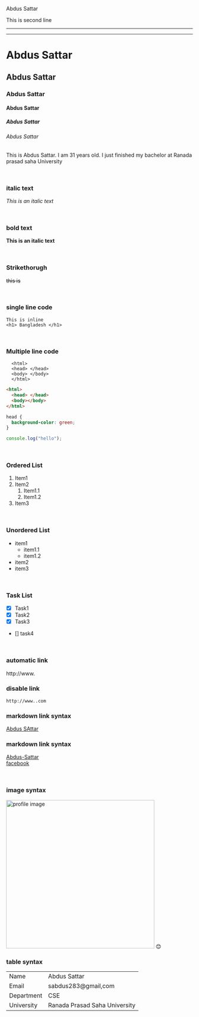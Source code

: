 <!--markdown tutorial-->

Abdus Sattar<br/>

This is second line 

---
---

# Abdus Sattar
## Abdus Sattar
### Abdus Sattar
#### Abdus Sattar
##### Abdus Sattar
###### Abdus Sattar


<p>This is Abdus Sattar. I am 31 years old. I just finished my bachelor at Ranada prasad saha University</p>

<br/>

### italic text

_This is an italic text_

<br/>

### bold text

**This is an italic text**

<br/>

### Strikethorugh

~~this is~~

<br/>

### single line code

`This is inline`  
`<h1> Bangladesh </h1>`

<br/>

### Multiple line code

```
  <html>
  <head> </head>
  <body> </body>
  </html>
```

```html
<html>
  <head> </head>
  <body></body>
</html>
```

```css
head {
  background-color: green;
}
```

```javascript
console.log("hello");
```

<br/>

### Ordered List

1. Item1
2. Item2
   1. Item1.1
   2. Item1.2
3. Item3

<br/>

### Unordered List

- item1
  - item1.1
  - item1.2
- item2
- item3

<br/>

### Task List

- [x] Task1
- [x] Task2
- [x] Task3
- []  task4

<br/>

### automatic link

http://www.

### disable link

`http://www..com`

### markdown link syntax

[Abdus SAttar](http://www..com)

### markdown link syntax

[Abdus-Sattar][websitelink]<br>
[facebook][facebooklink]

<br/>

### image syntax

<!-- ![profile](./images/me.jpg) -->
<img src="./images/me.JPG" width="400" title="profile image"/>
😊

<br/>

### table syntax


|              |                   |
| ------------ | ---------------------- |
| Name         | Abdus Sattar
| Email        | sabdus283@gmail,com |
| Department    |CSE           |
| University  | Ranada Prasad Saha University|

<!-- all link is here -->

[websitelink]: http://........
[facebooklink]: https://www.facebook.com/siyamk3/

